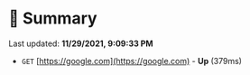 # 📖 Summary
Last updated: **11/29/2021, 9:09:33 PM**

- `GET` [https://google.com](https://google.com) - **Up** (379ms)
